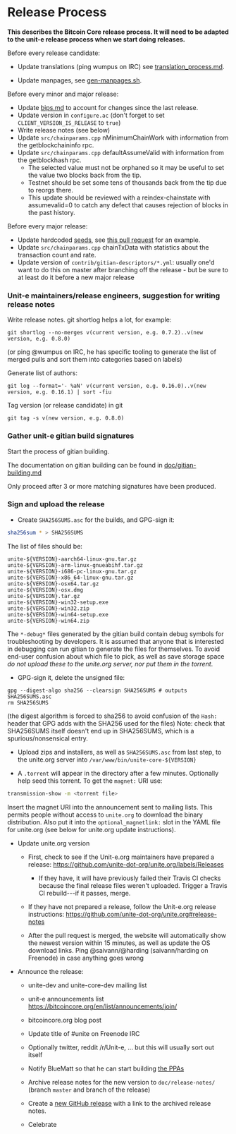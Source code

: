 Release Process
====================

**This describes the Bitcoin Core release process. It will need to be adapted to
the unit-e release process when we start doing releases.**

Before every release candidate:

* Update translations (ping wumpus on IRC) see [translation_process.md](https://github.com/unite/unite/blob/master/doc/translation_process.md#synchronising-translations).

* Update manpages, see [gen-manpages.sh](https://github.com/unite/unite/blob/master/contrib/devtools/README.md#gen-manpagessh).

Before every minor and major release:

* Update [bips.md](bips.md) to account for changes since the last release.
* Update version in `configure.ac` (don't forget to set `CLIENT_VERSION_IS_RELEASE` to `true`)
* Write release notes (see below)
* Update `src/chainparams.cpp` nMinimumChainWork with information from the getblockchaininfo rpc.
* Update `src/chainparams.cpp` defaultAssumeValid with information from the getblockhash rpc.
  - The selected value must not be orphaned so it may be useful to set the value two blocks back from the tip.
  - Testnet should be set some tens of thousands back from the tip due to reorgs there.
  - This update should be reviewed with a reindex-chainstate with assumevalid=0 to catch any defect
     that causes rejection of blocks in the past history.

Before every major release:

* Update hardcoded [seeds](/contrib/seeds/README.md), see [this pull request](https://github.com/unite/unite/pull/7415) for an example.
* Update `src/chainparams.cpp` chainTxData with statistics about the transaction count and rate.
* Update version of `contrib/gitian-descriptors/*.yml`: usually one'd want to do this on master after branching off the release - but be sure to at least do it before a new major release

### Unit-e maintainers/release engineers, suggestion for writing release notes

Write release notes. git shortlog helps a lot, for example:

    git shortlog --no-merges v(current version, e.g. 0.7.2)..v(new version, e.g. 0.8.0)

(or ping @wumpus on IRC, he has specific tooling to generate the list of merged pulls
and sort them into categories based on labels)

Generate list of authors:

    git log --format='- %aN' v(current version, e.g. 0.16.0)..v(new version, e.g. 0.16.1) | sort -fiu

Tag version (or release candidate) in git

    git tag -s v(new version, e.g. 0.8.0)

### Gather unit-e gitian build signatures

Start the process of gitian building.

The documentation on gitian building can be found in [doc/gitian-building.md](/doc/gitian-building.md)

Only proceed after 3 or more matching signatures have been produced.

### Sign and upload the release

- Create `SHA256SUMS.asc` for the builds, and GPG-sign it:

```bash
sha256sum * > SHA256SUMS
```

The list of files should be:
```
unite-${VERSION}-aarch64-linux-gnu.tar.gz
unite-${VERSION}-arm-linux-gnueabihf.tar.gz
unite-${VERSION}-i686-pc-linux-gnu.tar.gz
unite-${VERSION}-x86_64-linux-gnu.tar.gz
unite-${VERSION}-osx64.tar.gz
unite-${VERSION}-osx.dmg
unite-${VERSION}.tar.gz
unite-${VERSION}-win32-setup.exe
unite-${VERSION}-win32.zip
unite-${VERSION}-win64-setup.exe
unite-${VERSION}-win64.zip
```
The `*-debug*` files generated by the gitian build contain debug symbols
for troubleshooting by developers. It is assumed that anyone that is interested
in debugging can run gitian to generate the files for themselves. To avoid
end-user confusion about which file to pick, as well as save storage
space *do not upload these to the unite.org server, nor put them in the torrent*.

- GPG-sign it, delete the unsigned file:
```
gpg --digest-algo sha256 --clearsign SHA256SUMS # outputs SHA256SUMS.asc
rm SHA256SUMS
```
(the digest algorithm is forced to sha256 to avoid confusion of the `Hash:` header that GPG adds with the SHA256 used for the files)
Note: check that SHA256SUMS itself doesn't end up in SHA256SUMS, which is a spurious/nonsensical entry.

- Upload zips and installers, as well as `SHA256SUMS.asc` from last step, to the unite.org server
  into `/var/www/bin/unite-core-${VERSION}`

- A `.torrent` will appear in the directory after a few minutes. Optionally help seed this torrent. To get the `magnet:` URI use:
```bash
transmission-show -m <torrent file>
```
Insert the magnet URI into the announcement sent to mailing lists. This permits
people without access to `unite.org` to download the binary distribution.
Also put it into the `optional_magnetlink:` slot in the YAML file for
unite.org (see below for unite.org update instructions).

- Update unite.org version

  - First, check to see if the Unit-e.org maintainers have prepared a
    release: https://github.com/unite-dot-org/unite.org/labels/Releases

      - If they have, it will have previously failed their Travis CI
        checks because the final release files weren't uploaded.
        Trigger a Travis CI rebuild---if it passes, merge.

  - If they have not prepared a release, follow the Unit-e.org release
    instructions: https://github.com/unite-dot-org/unite.org#release-notes

  - After the pull request is merged, the website will automatically show the newest version within 15 minutes, as well
    as update the OS download links. Ping @saivann/@harding (saivann/harding on Freenode) in case anything goes wrong

- Announce the release:

  - unite-dev and unite-core-dev mailing list

  - unit-e announcements list https://bitcoincore.org/en/list/announcements/join/

  - bitcoincore.org blog post

  - Update title of #unite on Freenode IRC

  - Optionally twitter, reddit /r/Unit-e, ... but this will usually sort out itself

  - Notify BlueMatt so that he can start building [the PPAs](https://launchpad.net/~unite/+archive/ubuntu/unite)

  - Archive release notes for the new version to `doc/release-notes/` (branch `master` and branch of the release)

  - Create a [new GitHub release](https://github.com/unite/unite/releases/new) with a link to the archived release notes.

  - Celebrate
